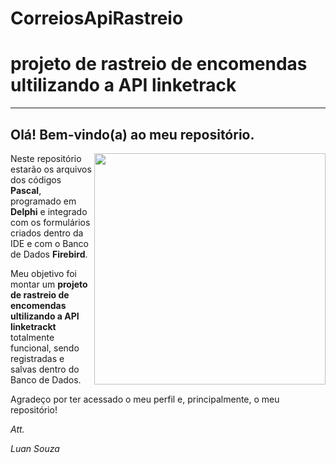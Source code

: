 # CorreiosApiRastreio
# projeto de rastreio de encomendas ultilizando a API linketrack
---
## Olá! Bem-vindo(a) ao meu repositório.
<img align="right" src="https://i.imgur.com/QdLiGlY.png" width="370">

Neste repositório estarão os arquivos dos códigos **Pascal**, programado em **Delphi** e integrado com os formulários criados dentro da IDE e com o
Banco de Dados **Firebird**. 

Meu objetivo foi montar um **projeto de rastreio de encomendas ultilizando a API linketrackt** totalmente funcional, sendo
registradas e salvas dentro do Banco de Dados.

Agradeço por ter acessado o meu perfil e, principalmente, o meu repositório!

*Att.*

*Luan Souza*
